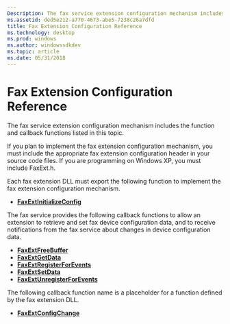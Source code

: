 ```yaml
---
Description: The fax service extension configuration mechanism includes the function and callback functions listed in this topic.
ms.assetid: ded5e212-a770-4673-abe5-7238c26a7dfd
title: Fax Extension Configuration Reference
ms.technology: desktop
ms.prod: windows
ms.author: windowssdkdev
ms.topic: article
ms.date: 05/31/2018
---
```


# Fax Extension Configuration Reference

The fax service extension configuration mechanism includes the function and callback functions listed in this topic.

If you plan to implement the fax extension configuration mechanism, you must include the appropriate fax extension configuration header in your source code files. If you are programming on Windows XP, you must include FaxExt.h.

Each fax extension DLL must export the following function to implement the fax extension configuration mechanism.

-   [**FaxExtInitializeConfig**](-mfax-faxextinitializeconfig.md)

The fax service provides the following callback functions to allow an extension to retrieve and set fax device configuration data, and to receive notifications from the fax service about changes in device configuration data.

-   [**FaxExtFreeBuffer**](-mfax-faxextfreebuffer.md)
-   [**FaxExtGetData**](-mfax-faxextgetdata.md)
-   [**FaxExtRegisterForEvents**](-mfax-faxextregisterforevents.md)
-   [**FaxExtSetData**](-mfax-faxextsetdata.md)
-   [**FaxExtUnregisterForEvents**](-mfax-faxextunregisterforevents.md)

The following callback function name is a placeholder for a function defined by the fax extension DLL.

-   [**FaxExtConfigChange**](-mfax-faxextconfigchange.md)

 

 



